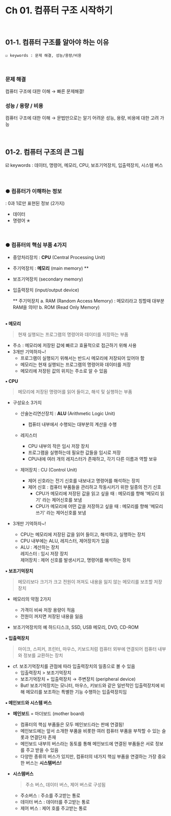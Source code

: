 # Ch 01. 컴퓨터 구조 시작하기  

&nbsp;
## 01-1. 컴퓨터 구조를 알아야 하는 이유
    ☑️ keywords : 문제 해결, 성능/용량/비용

&nbsp;
### 문제 해결
컴퓨터 구조에 대한 이해 → 빠른 문제해결!

### 성능 / 용량 / 비용
컴퓨터 구조에 대한 이해 → 문법만으로는 알기 어려운 성능, 용량, 비용에 대한 고려 가능  

&nbsp;
## 01-2. 컴퓨터 구조의 큰 그림
☑️ keywords : 데이터, 명령어, 메모리, CPU, 보조기억장치, 입출력장치, 시스템 버스

&nbsp;
### ● 컴퓨터가 이해하는 정보
: 0과 1로만 표현된 정보 (2가지)
- 데이터
- 명령어 ✭  

&nbsp;
### ● 컴퓨터의 핵심 부품 4가지
- 중앙처리장치 : **CPU** (Central Processing Unit)
- 주기억장치 : **메모리** (main memory) **
- 보조기억장치 (secondary memory)
- 입출력장치 (input/output device)

    ** 주기억장치
        a. RAM (Random Access Memory) : 메모리라고 칭할때 대부분 RAM을 의미!
        b. ROM (Read Only Memory)  
&nbsp;

**▪️ 메모리**

> 현재 실행되는 프로그램의 명령어와 데이터를 저장하는 부품

- 주소 : 메모리에 저장된 값에 빠르고 효율적으로 접근하기 위해 사용
- 3개만 기억하자~!
    - 프로그램이 실행되기 위해서는 반드시 메모리에 저장되어 있어야 함
    - 메모리는 현재 실행되는 프로그램의 명령어와 데이터를 저장
    - 메모리에 저장된 값의 위치는 주소로 알 수 있음
&nbsp;

**▪️ CPU**

> 메모리에 저장된 명령어를 읽어 들이고, 해석 및 실행하는 부품

- 구성요소 3가지
    - 산술논리연산장치 : **ALU** (Arithmetic Logic Unit)  
        - 컴퓨터 내부에서 수행되는 대부분의 계산을 수행

    - 레지스터  
        - CPU 내부의 작은 임시 저장 장치  
        - 프로그램을 실행하는데 필요한 값들을 임시로 저장  
        - CPU내에 여러 개의 레지스터가 존재하고, 각기 다른 이름과 역할 보유

    - 제어장치 : CU (Control Unit)  
        - 제어 신호라는 전기 신호를 내보내고 명령어를 해석하는 장치  
        - 제어 신호 : 컴퓨터 부품들을 관리하고 작동시키기 위한 일종의 전기 신호  
          - CPU가 메모리에 저장된 값을 읽고 싶을 때 : 메모리를 향해 '메모리 읽기' 라는 제어신호를 보냄  
          - CPU가 메모리에 어떤 값을 저장하고 싶을 때 : 메모리를 향해 '메모리 쓰기' 라는 제어신호를 보냄
        
- 3개만 기억하자~!
    - CPU는 메모리에 저장된 값을 읽어 들이고, 해석하고, 실행하는 장치
    - CPU 내부에는 ALU, 레지스터, 제어장치가 있음
    - ALU : 계산하는 장치  
      레지스터 : 임시 저장 장치  
      제어장치 : 제어 신호를 발생시키고, 명령어를 해석하는 장치
&nbsp;

**▪️ 보조기억장치**

> 메모리보다 크기가 크고 전원이 꺼져도 내용을 잃지 않는 메모리를 보조할 저장 장치

- 메모리의 약점 2가지
    - 가격이 비싸 저장 용량이 적음
    - 전원이 꺼지면 저장된 내용을 잃음
    
- 보조기억장치의 예
    하드디스크, SSD, USB 메모리, DVD, CD-ROM
&nbsp;

**▪️ 입출력장치**

> 마이크, 스피커, 프린터, 마우스, 키보드처럼 컴퓨터 외부에 연결되어 컴퓨터 내부와 정보를 교환하는 장치


- cf. 보조기억장치를 관점에 따라 입출력장치의 일종으로 볼 수 있음  
    - 입출력장치 > 보조기억장치  
    - 보조기억장치 + 입출력장치 → 주변장치 (peripheral device)  
    - But! 보조기억장치는 모니터, 마우스, 키보드와 같은 일반적인 입출력장치에 비해 메모리를 보조하는 특별한 기능 수행하는 입출력장치임
&nbsp;

**▪️ 메인보드와 시스템 버스**

- **메인보드** = 마더보드 (mother board)  
    - 컴퓨터의 핵심 부품들은 모두 메인보드라는 판에 연결됨!  
    - 메인보드에는 앞서 소개한 부품을 비롯한 여러 컴퓨터 부품을 부착할 수 있는 슬롯과 연결단자 존재  
    - 메인보드 내부의 버스라는 동토를 통해 메인보드에 연결된 부품들은 서로 정보를 주고 받을 수 있음  
    - 다양한 종류의 버스가 있지만, 컴퓨터의 네가지 핵심 부품을 연결하는 가장 중요한 버스는 **시스템버스!**
    
- **시스템버스**

    > 주소 버스, 데이터 버스, 제어 버스로 구성됨
    - 주소버스 : 주소를 주고받는 통로
    - 데이터 버스 : 데이터를 주고받는 통로
    - 제어 버스 : 제어 호를 주고받는 통로